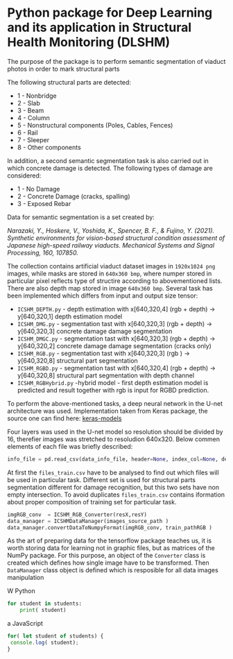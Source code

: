 # Python package for Deep Learning and its application in Structural Health Monitoring (DLSHM)

The purpose of the package is to perform semantic segmentation of viaduct photos in order to mark structural parts

The following structural parts are detected:
   + 1 - Nonbridge
   + 2 - Slab
   + 3 - Beam
   + 4 - Column
   + 5 - Nonstructural components (Poles, Cables, Fences)
   + 6 - Rail
   + 7 - Sleeper
   + 8 - Other components

In addition, a second semantic segmentation task is also carried out in which concrete damage is detected. The following types of damage are considered:

+  1 - No Damage
+  2 - Concrete Damage (cracks, spalling)
+  3 - Exposed Rebar

Data for semantic segmentation is a set created by:

<i>Narazaki, Y., Hoskere, V., Yoshida, K., Spencer, B. F., & Fujino, Y. (2021). Synthetic environments for vision-based structural condition assessment of Japanese high-speed railway viaducts. Mechanical Systems and Signal Processing, 160, 107850.</i>

The collection contains artificial viaduct dataset images in <code>1920x1024 png</code> images, while masks are stored in <code>640x360 bmp</code>, where numper stored in particular pixel reflects type of structire according to abovementioned lists. There are also depth map stored in image <code>640x360 bmp</code>. Several task has been implemented which differs from input and output size tensor:

+ <code>ICSHM_DEPTH.py</code> - depth estimation with x[640,320,4] (rgb + depth) -> y[640,320,1] depth estimation model
+ <code>ICSHM_DMG.py</code> - segmentation tast with x[640,320,3] (rgb + depth) -> y[640,320,3] concrete damage damage segmentation
+ <code>ICSHM_DMGC.py</code> - segmentation tast with x[640,320,3] (rgb + depth) -> y[640,320,2] concrete damage damage segmentation (cracks only)
+ <code>ICSHM_RGB.py</code> - segmentation tast with x[640,320,3] (rgb ) -> y[640,320,8] structural part segmentation
+ <code>ICSHM_RGBD.py</code> - segmentation tast with x[640,320,4] (rgb + depth) -> y[640,320,8] structural part segmentation with depth channel 
+ <code>ICSHM_RGBHybrid.py</code> -hybrid model -  first depth estimation model is predicted and result together with rgb is input for RGBD prediction.

To perform the above-mentioned tasks, a deep neural network in the U-net architecture was used. Implementation taken from Keras package, the source one can find here: [keras-models](https://github.com/karolzak/keras-unet/blob/master/keras_unet/models/)

Four layers was used in the U-net model so resolution should be divided by 16, therefier images was stretched to resoludion 640x320. Below commen elements of each file was briefly described:

```Python
info_file = pd.read_csv(data_info_file, header=None, index_col=None, delimiter=',')
```
At first the <code>files_train.csv</code> have to be analysed to find out which files will be used in particular task. Different set is used for structural parts segmentation different for damage recognition, but this two sets have non empty intersection. To avoid duplicates <code>files_train.csv</code> contains iformation about proper composition of training set for particular task.

```Python
imgRGB_conv  = ICSHM_RGB_Converter(resX,resY)
data_manager = ICSHMDataManager(images_source_path )
data_manager.convertDataToNumpyFormat(imgRGB_conv, train_pathRGB )
```
As the art of preparing data for the tensorflow package teaches us, it is worth storing data for learning not in graphic files, but as matrices of the NumPy package. For this purpose, an object of the <code>Converter</code> class is created which defines how single image have to be transformed. Then <code>DataManager</code> class object is defined which is resposible for all data images manipulation


W Python 

```Python
for student in students:
    print( student)
```

a JavaScript
```JavaScript
for( let student of students) {
 console.log( student);
}
```
